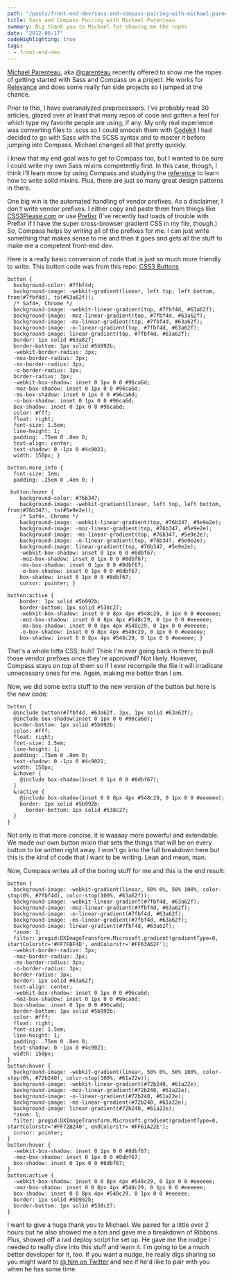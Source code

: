 ```yaml
---
path: "/posts/front-end-dev/sass-and-compass-pairing-with-michael-parenteau"
title: Sass and Compass Pairing with Michael Parenteau
summary: Big thank you to Michael for showing me the ropes
date: "2012-06-17"
codeHighlighting: true
tags:
  - front-end-dev
---
```


[Michael Parenteau](http://michaelparenteau.com), aka [@parenteau](http://twitter.com/parenteau) recently offered to show me the ropes of getting started with Sass and Compass on a project. He works for [Relevance](http://thinkrelevance.com) and does some really fun side projects so I jumped at the chance.

Prior to this, I have overanalyzed preprocessors. I've probably read 30 articles, glazed over at least that many repos of code and gotten a feel for which type my favorite people are using, if any. My only real experience was converting files to .scss so I could smoosh them with [Codekit](http://incident57.com/codekit) I had decided to go with Sass with the SCSS syntax and to master it before jumping into Compass. Michael changed all that pretty quickly.

I knew that my end goal was to get to Compass too, but I wanted to be sure I could write my own Sass mixins competently first. In this case, though, I think I'll learn more by using Compass and studying the [reference](http://compass-style.org/reference/compass) to learn how to write solid mixins. Plus, there are just so many great design patterns in there.

One big win is the automated handling of vendor prefixes. As a disclaimer, I don't write vendor prefixes. I either copy and paste them from things like [CSS3Please.com](http://css3please.com) or use [Prefixr](http://prefixr.com) (I've recently had loads of trouble with Prefixr if I have the super cross-browser gradient CSS in my file, though.) So, Compass helps by writing all of the prefixes for me. I can just write something that makes sense to me and then it goes and gets all the stuff to make me a competent front-end dev.

Here is a really basic conversion of code that is just so much more friendly to write. This button code was from this repo: [CSS3 Buttons](https://github.com/ubuwaits/css3-buttons)

    button {
      background-color: #7fbf4d;
      background-image: -webkit-gradient(linear, left top, left bottom, from(#7fbf4d), to(#63a62f));
      /* Saf4+, Chrome */
      background-image: -webkit-linear-gradient(top, #7fbf4d, #63a62f);
      background-image: -moz-linear-gradient(top, #7fbf4d, #63a62f);
      background-image: -ms-linear-gradient(top, #7fbf4d, #63a62f);
      background-image: -o-linear-gradient(top, #7fbf4d, #63a62f);
      background-image: linear-gradient(top, #7fbf4d, #63a62f);
      border: 1px solid #63a62f;
      border-bottom: 1px solid #5b992b;
      -webkit-border-radius: 3px;
      -moz-border-radius: 3px;
      -ms-border-radius: 3px;
      -o-border-radius: 3px;
      border-radius: 3px;
      -webkit-box-shadow: inset 0 1px 0 0 #96ca6d;
      -moz-box-shadow: inset 0 1px 0 0 #96ca6d;
      -ms-box-shadow: inset 0 1px 0 0 #96ca6d;
      -o-box-shadow: inset 0 1px 0 0 #96ca6d;
      box-shadow: inset 0 1px 0 0 #96ca6d;
      color: #fff;
      float: right;
      font-size: 1.5em;
      line-height: 1;
      padding: .75em 0 .8em 0;
      text-align: center;
      text-shadow: 0 -1px 0 #4c9021;
      width: 150px; }

    button.more_info {
      font-size: 1em;
      padding: .25em 0 .4em 0; }

     button:hover {
        background-color: #76b347;
        background-image: -webkit-gradient(linear, left top, left bottom, from(#76b347), to(#5e9e2e));
        /* Saf4+, Chrome */
        background-image: -webkit-linear-gradient(top, #76b347, #5e9e2e);
        background-image: -moz-linear-gradient(top, #76b347, #5e9e2e);
        background-image: -ms-linear-gradient(top, #76b347, #5e9e2e);
        background-image: -o-linear-gradient(top, #76b347, #5e9e2e);
        background-image: linear-gradient(top, #76b347, #5e9e2e);
        -webkit-box-shadow: inset 0 1px 0 0 #8dbf67;
        -moz-box-shadow: inset 0 1px 0 0 #8dbf67;
        -ms-box-shadow: inset 0 1px 0 0 #8dbf67;
        -o-box-shadow: inset 0 1px 0 0 #8dbf67;
        box-shadow: inset 0 1px 0 0 #8dbf67;
        cursor: pointer; }

    button:active {
        border: 1px solid #5b992b;
        border-bottom: 1px solid #538c27;
        -webkit-box-shadow: inset 0 0 8px 4px #548c29, 0 1px 0 0 #eeeeee;
        -moz-box-shadow: inset 0 0 8px 4px #548c29, 0 1px 0 0 #eeeeee;
        -ms-box-shadow: inset 0 0 8px 4px #548c29, 0 1px 0 0 #eeeeee;
        -o-box-shadow: inset 0 0 8px 4px #548c29, 0 1px 0 0 #eeeeee;
        box-shadow: inset 0 0 8px 4px #548c29, 0 1px 0 0 #eeeeee; }

That's a whole lotta CSS, huh? Think I'm ever going back in there to pull those vendor prefixes once they're approved? Not likely. However, Compass stays on top of them so if I ever recompile the file it will irradicate unnecessary ones for me. Again, making me better than I am.

Now, we did some extra stuff to the new version of the button but here is the new code:

    button {
      @include button(#7fbf4d, #63a62f, 3px, 1px solid #63a62f);
      @include box-shadow(inset 0 1px 0 0 #96ca6d);
      border-bottom: 1px solid #5b992b;
      color: #fff;
      float: right;
      font-size: 1.5em;
      line-height: 1;
      padding: .75em 0 .8em 0;
      text-shadow: 0 -1px 0 #4c9021;
      width: 150px;
      &:hover {
        @include box-shadow(inset 0 1px 0 0 #8dbf67);
      }
      &:active {
        @include box-shadow(inset 0 0 8px 4px #548c29, 0 1px 0 0 #eeeeee);
        border: 1px solid #5b992b;
          border-bottom: 1px solid #538c27;
      }
    }

Not only is that more concise, it is waaaay more powerful and extendable. We made our own button mixin that sets the things that will be on every button to be written right away. I won't go into the full breakdown here but this is the kind of code that I want to be writing. Lean and mean, man.

Now, Compass writes all of the boring stuff for me and this is the end result:

    button {
      background-image: -webkit-gradient(linear, 50% 0%, 50% 100%, color-stop(0%, #7fbf4d), color-stop(100%, #63a62f));
      background-image: -webkit-linear-gradient(#7fbf4d, #63a62f);
      background-image: -moz-linear-gradient(#7fbf4d, #63a62f);
      background-image: -o-linear-gradient(#7fbf4d, #63a62f);
      background-image: -ms-linear-gradient(#7fbf4d, #63a62f);
      background-image: linear-gradient(#7fbf4d, #63a62f);
      *zoom: 1;
      filter: progid:DXImageTransform.Microsoft.gradient(gradientType=0, startColorstr='#FF7FBF4D', endColorstr='#FF63A62F');
      -webkit-border-radius: 3px;
      -moz-border-radius: 3px;
      -ms-border-radius: 3px;
      -o-border-radius: 3px;
      border-radius: 3px;
      border: 1px solid #63a62f;
      text-align: center;
      -webkit-box-shadow: inset 0 1px 0 0 #96ca6d;
      -moz-box-shadow: inset 0 1px 0 0 #96ca6d;
      box-shadow: inset 0 1px 0 0 #96ca6d;
      border-bottom: 1px solid #5b992b;
      color: #fff;
      float: right;
      font-size: 1.5em;
      line-height: 1;
      padding: .75em 0 .8em 0;
      text-shadow: 0 -1px 0 #4c9021;
      width: 150px;
    }
    button:hover {
      background-image: -webkit-gradient(linear, 50% 0%, 50% 100%, color-stop(0%, #72b240), color-stop(100%, #61a22e));
      background-image: -webkit-linear-gradient(#72b240, #61a22e);
      background-image: -moz-linear-gradient(#72b240, #61a22e);
      background-image: -o-linear-gradient(#72b240, #61a22e);
      background-image: -ms-linear-gradient(#72b240, #61a22e);
      background-image: linear-gradient(#72b240, #61a22e);
      *zoom: 1;
      filter: progid:DXImageTransform.Microsoft.gradient(gradientType=0, startColorstr='#FF72B240', endColorstr='#FF61A22E');
      cursor: pointer;
    }
    button:hover {
      -webkit-box-shadow: inset 0 1px 0 0 #8dbf67;
      -moz-box-shadow: inset 0 1px 0 0 #8dbf67;
      box-shadow: inset 0 1px 0 0 #8dbf67;
    }
    button:active {
      -webkit-box-shadow: inset 0 0 8px 4px #548c29, 0 1px 0 0 #eeeeee;
      -moz-box-shadow: inset 0 0 8px 4px #548c29, 0 1px 0 0 #eeeeee;
      box-shadow: inset 0 0 8px 4px #548c29, 0 1px 0 0 #eeeeee;
      border: 1px solid #5b992b;
      border-bottom: 1px solid #538c27;
    }

I want to give a huge thank you to Michael. We paired for a little over 2 hours but he also showed me a ton and gave me a breakdown of Ribbons. Plus, showed off a rad deploy script he set up. He gave me the nudge I needed to really dive into this stuff and learn it. I'm going to be a much better developer for it, too. If you want a nudge, he really digs sharing so you might want to [@ him on Twitter](http://twitter.com/parenteau) and see if he'd like to pair with you when he has some time.
